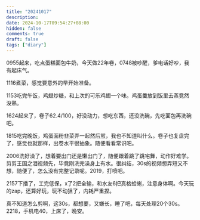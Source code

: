 ```yaml
---
title: "20241017"
description: 
date: 2024-10-17T09:54:27+08:00
hidden: false
comments: true
draft: false
tags: ["diary"]
---
```

0955起来，吃点蛋糕面包牛奶，今天做22年卷，0748被吵醒，爹电话好吵，我有起床气。

1116煮菜，感觉要意外的早开始准备。

1153吃完午饭，鸡翅炒糖，和上次的可乐鸡翅一个味。鸡蛋羹放到饭里去蒸竟然没熟。

1624起来了，卷子62.4/100，好没动力，想吃东西，还没洗碗，先吃面包再洗碗吧。

1815吃完晚饭，鸡蛋面粉韭菜弄一起然后煎，我也不知道叫什么。卷子也复盘完了，感觉也就那样，出卷水平很抽象。随便看看常识吧。

2006洗好澡了，想着要出门还是懒出门了，随便跟着跳了跳宅舞，动作好难学。剪剪王国之泪视频先，毕竟刚洗完澡身上有水。很纠结，30s的视频想弄短又不想，随便了，怎么没有完整记录呢。2019，打喷吧。

2157下播了，工完低保，x了2把全输，和水友6把真格蛤蜊，注意身体啊。今天玩的zap，还算好玩，玩不动狙了，内耗严重捏。

真不知道怎么剪啊，这30s，都想要，又嫌长，睡了吧，每天处理20个30s。2218，手机电40，上床了，晚安。
